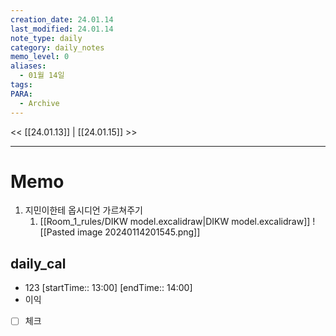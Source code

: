 ```yaml
---
creation_date: 24.01.14
last_modified: 24.01.14
note_type: daily
category: daily_notes
memo_level: 0
aliases:
  - 01월 14일
tags: 
PARA:
  - Archive
---
```


<< [[24.01.13]] | [[24.01.15]] >>

---
# Memo
1.  지민이한테 옵시디언 가르쳐주기
	1. [[Room_1_rules/DIKW model.excalidraw|DIKW model.excalidraw]]
![[Pasted image 20240114201545.png]]
## daily_cal
-  123 [startTime:: 13:00]  [endTime:: 14:00]
-  이익
- [ ] 체크 
